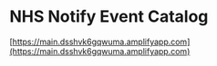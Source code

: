 # NHS Notify Event Catalog

[https://main.dsshvk6gqwuma.amplifyapp.com](https://main.dsshvk6gqwuma.amplifyapp.com)